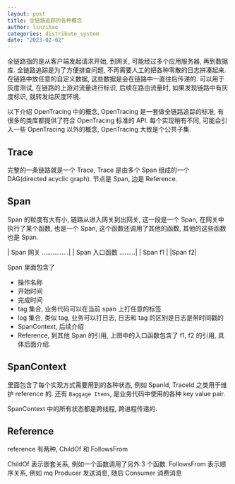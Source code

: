 ```yaml
---
layout: post
title: 全链路追踪的各种概念
author: linzihao
categories: distribute_system
date: "2023-02-02"
---
```


全链路指的是从客户端发起请求开始, 到网关, 可能经过多个应用服务器, 再到数据库.
全链路追踪是为了方便排查问题, 不再需要人工的把各种零散的日志拼凑起来.
在链路中放任意的自定义数据, 这些数据是会在链路中一直往后传递的. 可以用于灰度测试, 在链路的上游对流量进行标识, 后续在路由流量时, 如果发现链路中有灰度标识, 就转发给灰度环境.

以下介绍 OpenTracing 中的概念, OpenTracing 是一套做全链路追踪的标准, 有很多的类库都提供了符合 OpenTracing 标准的 API. 
每个实现稍有不同, 可能会引入一些 OpenTracing 以外的概念, OpenTracing 大致是个公共子集.

## Trace
完整的一条链路就是一个 Trace, Trace 是由多个 Span 组成的一个 DAG(directed acyclic graph). 节点是 Span, 边是 Reference.

## Span
Span 的粒度有大有小, 链路从进入网关到出网关, 这一段是一个 Span, 在网关中执行了某个函数, 也是一个 Span, 这个函数还调用了其他的函数, 其他的这些函数也是 Span.

| Span 网关 ...............|
  | Span 入口函数 .........|
     | Span f1 | |Span f2|

Span 里面包含了
- 操作名称
- 开始时间
- 完成时间
- tag 集合, 业务代码可以在当前 span 上打任意的标签
- log 集合, 类似 tag, 业务可以打日志, 日志和 tag 的区别是日志是带时间戳的
- SpanContext, 后续介绍
- Reference, 到其他 Span 的引用, 上图中的入口函数包含了 f1, f2 的引用, 具体后面介绍. 

## SpanContext
里面包含了每个实现方式需要用到的各种状态, 例如 SpanId, TraceId 之类用于维护 reference 的.
还有 `Baggage Items`, 是业务代码中使用的各种 key value pair.

SpanContext 中的所有状态都是跨线程, 跨进程传递的. 

## Reference
reference 有两种, ChildOf 和 FollowsFrom

ChildOf 表示嵌套关系, 例如一个函数调用了另外 3 个函数.
FollowsFrom 表示顺序关系, 例如 mq Producer 发送消息, 随后 Consumer 消费消息